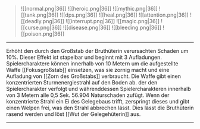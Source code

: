 > ![[normal.png|36]] ![[heroic.png|36]] ![[mythic.png|36]]
> ![[tank.png|36]] ![[dps.png|36]] ![[heal.png|36]]
> ![[attention.png|36]] ![[deadly.png|36]] ![[interrupt.png|36]]
> ![[magic.png|36]] ![[curse.png|36]] ![[disease.png|36]] ![[bleeding.png|36]] ![[poison.png|36]] 

***
Erhöht den durch den Großstab der Bruthüterin verursachten Schaden um 10%. Dieser Effekt ist stapelbar und beginnt mit 3 Aufladungen. Spielercharaktere können innerhalb von 10 Metern um die aufgestellte Waffe [[Fokusgroßstab]] einsetzen, was sie zornig macht und eine Aufladung von [[Zorn des Großstabs]] verbraucht. Die Waffe gibt einen konzentrierten Sturmenergiestrahl auf den Boden ab. der den Spielercharakter verfolgt und währenddessen Spielercharakteren innerhalb von 3 Metern alle 0,5 Sek. 56.904 Naturschaden zufügt. Wenn der konzentrierte Strahl ein Ei des Gelegebaus trifft, zerspringt dieses und gibt einen Welpen frei, was den Strahl abbrechen lässt. Dies lässt die Bruthüterin rasend werden und löst [[Wut der Gelegehüterin]] aus.


***